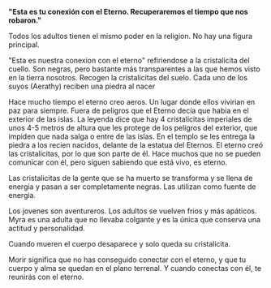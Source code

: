 
**"Esta es tu conexión con el Eterno. Recuperaremos el tiempo que nos robaron."** 

Todos los adultos tienen el mismo poder en la religion. No hay una figura principal.

"Esta es nuestra conexion con el eterno" refiriendose a la cristalicita del cuello. Son negras, pero bastante más transparentes a las que hemos visto en la tierra nosotros. 
Recogen la cristalicitas del suelo. Cada uno de los suyos (Aerathy) reciben una piedra al nacer

Hace mucho tiempo el eterno creo aeros. Un lugar donde ellos vivirian en paz para siempre. Fuera de peligros que el Eterno decia que habia en el exterior de las islas. La leyenda dice que hay 4 cristalicitas imperiales de unos 4-5 metros de altura que les protege de los peligros del exterior, que impiden que nada salga o entre de las islas. En el templo se les entrega la piedra a los recien nacidos, delante de la estatua del Eternos.  El eterno creó las cristalicitas, por lo que son parte de él. Hace muchos que no se pueden comunicar con él, pero siguen sabiendo que está vivo, es eterno. 

Las cristalicitas de la gente que se ha muerto se transforma y se llena de energia y pasan a ser completamente negras. Las utilizan como fuente de energia. 

Los jovenes son aventureros. Los adultos se vuelven frios y más apáticos. Myra es una adulta que no llevaba colgante y es la única que conserva una actitud y personalidad.

Cuando mueren el cuerpo desaparece y solo queda su cristalicita.

Morir significa que no has conseguido conectar con el eterno, y que tu cuerpo y alma se quedan en el plano terrenal. Y cuando conectas con él, te reunirás con el eterno.
